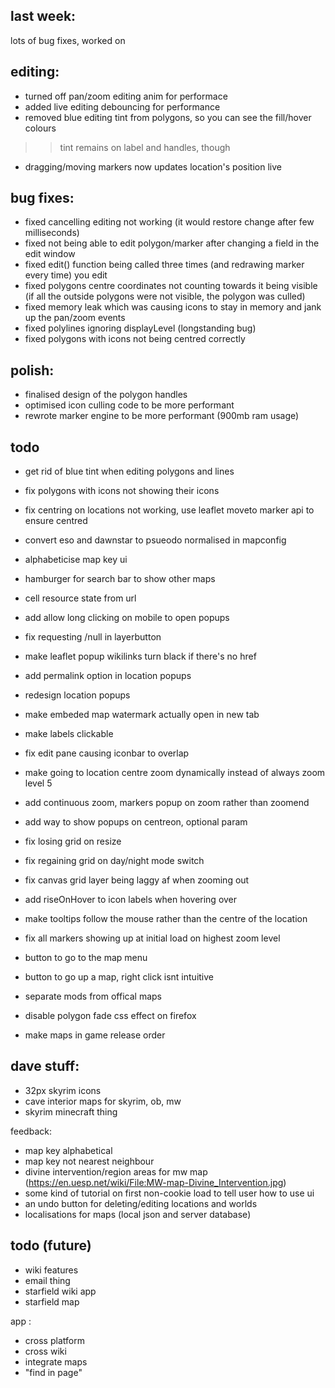 ## last week:

lots of bug fixes, worked on


## editing:
- turned off pan/zoom editing anim for performace
- added live editing debouncing for performance
- removed blue editing tint from polygons, so you can see the fill/hover colours
>> tint remains on label and handles, though
- dragging/moving markers now updates location's position live

## bug fixes:
- fixed cancelling editing not working (it would restore change after few milliseconds)
- fixed not being able to edit polygon/marker after changing a field in the edit window
- fixed edit() function being called three times (and redrawing marker every time) you edit
- fixed polygons centre coordinates not counting towards it being visible (if all the outside polygons were not visible, the polygon was culled)
- fixed memory leak which was causing icons to stay in memory and jank up the pan/zoom events
- fixed polylines ignoring displayLevel (longstanding bug)
- fixed polygons with icons not being centred correctly

## polish:
- finalised design of the polygon handles
- optimised icon culling code to be more performant
- rewrote marker engine to be more performant (900mb ram usage)





## todo

- get rid of blue tint when editing polygons and lines
- fix polygons with icons not showing their icons

- fix centring on locations not working, use leaflet moveto marker api to ensure centred
- convert eso and dawnstar to psueodo normalised in mapconfig

- alphabeticise map key ui
- hamburger for search bar to show other maps
- cell resource state from url
- add allow long clicking on mobile to open popups
- fix requesting /null in layerbutton
- make leaflet popup wikilinks turn black if there's no href
- add permalink option in location popups
- redesign location popups
- make embeded map watermark actually open in new tab
- make labels clickable
- fix edit pane causing iconbar to overlap
- make going to location centre zoom dynamically instead of always zoom level 5
- add continuous zoom, markers popup on zoom rather than zoomend
- add way to show popups on centreon, optional param
- fix losing grid on resize
- fix regaining grid on day/night mode switch
- fix canvas grid layer being laggy af when zooming out
- add riseOnHover to icon labels when hovering over
- make tooltips follow the mouse rather than the centre of the location
- fix all markers showing up at initial load on highest zoom level
- button to go to the map menu
- button to go up a map, right click isnt intuitive
- separate mods from offical maps
- disable polygon fade css effect on firefox
- make maps in game release order

## dave stuff:
- 32px skyrim icons
- cave interior maps for skyrim, ob, mw
- skyrim minecraft thing


feedback:
- map key alphabetical
- map key not nearest neighbour
- divine intervention/region areas for mw map (https://en.uesp.net/wiki/File:MW-map-Divine_Intervention.jpg)
- some kind of tutorial on first non-cookie load to tell user how to use ui
- an undo button for deleting/editing locations and worlds
- localisations for maps (local json and server database)

## todo (future)
- wiki features
- email thing
- starfield wiki app
- starfield map

app :
- cross platform
- cross wiki
- integrate maps
- "find in page"